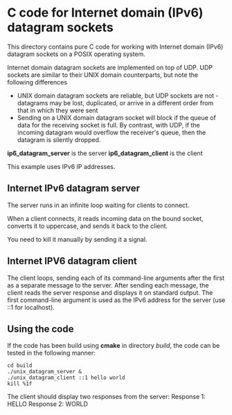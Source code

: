C code for Internet domain (IPv6) datagram sockets
===================================================
This directory contains pure C code for working with Internet domain (IPv6) datagram
sockets on a POSIX operating system.

Internet domain datagram sockets are implemented on top of UDP.  UDP sockets are
similar to their UNIX domain counterparts, but note the following differences

* UNIX domain datagram sockets are reliable, but UDP sockets are not - datagrams
may be lost, duplicated, or arrive in a different order from that in which they were sent
* Sending on a UNIX domain datagram socket will block if the queue of data for
the receiving socket is full.  By contrast, with UDP, if the incoming datagram
would overflow the receiver's queue, then the datagram is silently dropped.

**ip6_datagram_server** is the server
**ip6_datagram_client** is the client

This example uses IPv6 IP addresses.


Internet IPv6 datagram server
-----------------------------
The server runs in an infinite loop waiting for clients to connect.

When a client connects, it reads incoming data on the bound socket,
converts it to uppercase, and sends it back to the client.

You need to kill it manually by sending it a signal.


Internet IPV6 datagram client
-----------------------------
The client loops, sending each of its command-line arguments after the first as a separate
message to the server.  After sending each message, the client reads the server
response and displays it on standard output.  The first command-line argument is
used as the IPv6 address for the server (use ::1 for localhost).


Using the code
--------------
If the code has been build using **cmake** in directory *build*, the code can be
tested in the following manner:

    cd build
    ./unix_datagram_server &
    ./unix_datagram_client ::1 hello world
    kill %1f

The client should display two responses from the server:
Response 1:  HELLO
Response 2:  WORLD
